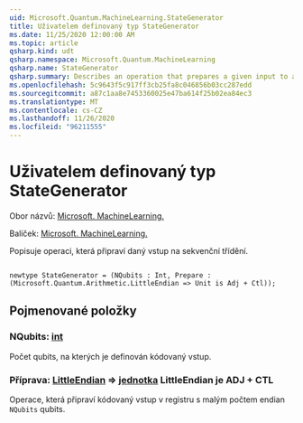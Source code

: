 ```yaml
---
uid: Microsoft.Quantum.MachineLearning.StateGenerator
title: Uživatelem definovaný typ StateGenerator
ms.date: 11/25/2020 12:00:00 AM
ms.topic: article
qsharp.kind: udt
qsharp.namespace: Microsoft.Quantum.MachineLearning
qsharp.name: StateGenerator
qsharp.summary: Describes an operation that prepares a given input to a sequential classifier.
ms.openlocfilehash: 5c9643f5c917ff3cb25fa8c046856b03cc287edd
ms.sourcegitcommit: a87c1aa8e7453360025e47ba614f25b02ea84ec3
ms.translationtype: MT
ms.contentlocale: cs-CZ
ms.lasthandoff: 11/26/2020
ms.locfileid: "96211555"
---
```

# <a name="stategenerator-user-defined-type"></a>Uživatelem definovaný typ StateGenerator

Obor názvů: [Microsoft. MachineLearning.](xref:Microsoft.Quantum.MachineLearning)

Balíček: [Microsoft. MachineLearning.](https://nuget.org/packages/Microsoft.Quantum.MachineLearning)


Popisuje operaci, která připraví daný vstup na sekvenční třídění.

```qsharp

newtype StateGenerator = (NQubits : Int, Prepare : (Microsoft.Quantum.Arithmetic.LittleEndian => Unit is Adj + Ctl));
```



## <a name="named-items"></a>Pojmenované položky

### <a name="nqubits--int"></a>NQubits: [int](xref:microsoft.quantum.lang-ref.int)

Počet qubits, na kterých je definován kódovaný vstup.
### <a name="prepare--littleendian--unit--is-adj--ctl"></a>Příprava: [LittleEndian](xref:Microsoft.Quantum.Arithmetic.LittleEndian) => [jednotka](xref:microsoft.quantum.lang-ref.unit) LittleEndian je ADJ + CTL

Operace, která připraví kódovaný vstup v registru s malým počtem endian `NQubits` qubits.